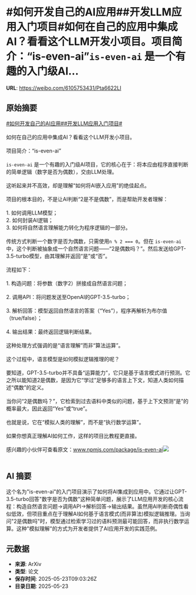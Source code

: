 # #如何开发自己的AI应用##开发LLM应用入门项目#如何在自己的应用中集成AI？看看这个LLM开发小项目。项目简介：“is-even-ai”`is-even-ai` 是一个有趣的入门级AI...

**URL**: https://weibo.com/6105753431/Pta6622LI

## 原始摘要

<a href="https://m.weibo.cn/search?containerid=231522type%3D1%26t%3D10%26q%3D%23%E5%A6%82%E4%BD%95%E5%BC%80%E5%8F%91%E8%87%AA%E5%B7%B1%E7%9A%84AI%E5%BA%94%E7%94%A8%23&amp;extparam=%23%E5%A6%82%E4%BD%95%E5%BC%80%E5%8F%91%E8%87%AA%E5%B7%B1%E7%9A%84AI%E5%BA%94%E7%94%A8%23" data-hide=""><span class="surl-text">#如何开发自己的AI应用#</span></a><a href="https://m.weibo.cn/search?containerid=231522type%3D1%26t%3D10%26q%3D%23%E5%BC%80%E5%8F%91LLM%E5%BA%94%E7%94%A8%E5%85%A5%E9%97%A8%E9%A1%B9%E7%9B%AE%23&amp;extparam=%23%E5%BC%80%E5%8F%91LLM%E5%BA%94%E7%94%A8%E5%85%A5%E9%97%A8%E9%A1%B9%E7%9B%AE%23" data-hide=""><span class="surl-text">#开发LLM应用入门项目#</span></a><br><br>如何在自己的应用中集成AI？看看这个LLM开发小项目。<br><br>项目简介：“is-even-ai”<br><br>`is-even-ai` 是一个有趣的入门级AI项目，它的核心在于：将本应由程序直接判断的简单逻辑（数字是否为偶数），交由LLM处理。<br><br>这听起来并不高效，却是理解“如何将AI嵌入应用”的绝佳起点。<br><br>项目的根本目的，不是让AI判断“2是不是偶数”，而是帮助开发者理解：<br><br>1. 如何调用LLM模型；<br>2. 如何封装AI逻辑；<br>3. 如何将自然语言理解能力转化为程序逻辑的一部分。<br><br>传统方式判断一个数字是否为偶数，只需使用`n % 2 === 0`。但在 `is-even-ai` 中，这个判断被抽象成一个自然语言问题——“2是偶数吗？”。然后发送给GPT-3.5-turbo模型，由其理解并返回“是”或“否”。<br><br>流程如下：<br><br>1. 构造问题：将参数（数字2）拼接成自然语言问题；<br><br>2. 调用API：将问题发送至OpenAI的GPT-3.5-turbo；<br><br>3. 解析回答：模型返回自然语言的答案（“Yes”），程序再解析为布尔值（true/false）；<br><br>4. 输出结果：最终返回逻辑判断结果。<br><br>这种处理方式强调的是“语言理解”而非“算法运算”。<br><br>这个过程中，语言模型是如何模拟逻辑推理的呢？<br><br>要知道，GPT-3.5-turbo并不具备“运算能力”，它只是基于语言模式进行预测。它之所以能知道2是偶数，是因为它“学过”足够多的语言上下文，知道人类如何描述“偶数”的定义。<br><br>当你问“2是偶数吗？”，它检索到过去语料中类似的问题，基于上下文预测“是”的概率最大，因此返回“Yes”或“true”。<br><br>也就是说，它在“模拟人类的理解”，而不是“执行数学运算”。<br><br>如果你想真正理解AI如何工作，这样的项目比教程更直接。<br><br>感兴趣的小伙伴可查看原文：www.npmjs.com/package/is-even-ai<img style="" src="https://tvax4.sinaimg.cn/large/006Fd7o3gy1i1piczqxarj31v61d4ner.jpg" referrerpolicy="no-referrer"><br><br>

## AI 摘要

这个名为"is-even-ai"的入门项目演示了如何将AI集成到应用中。它通过让GPT-3.5-turbo回答"数字是否为偶数"这种简单问题，展示了LLM应用开发的核心流程：构造自然语言问题→调用API→解析回答→输出结果。虽然用AI判断奇偶性看似低效，但项目重点在于理解AI如何基于语言模式(而非算法)模拟逻辑推理。当询问"2是偶数吗"时，模型通过检索学习过的语料预测最可能回答，而非执行数学运算。这种"模拟理解"的方式为开发者提供了AI应用开发的实践范例。

## 元数据

- **来源**: ArXiv
- **类型**: 论文
- **保存时间**: 2025-05-23T09:03:26Z
- **目录日期**: 2025-05-23
